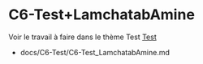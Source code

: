 
# C6-Test+LamchatabAmine
 

Voir le travail à faire dans le thème Test
[Test](https://github.com/solicoders/evaluation/issues/10)


- docs/C6-Test/C6-Test_LamchatabAmine.md 
 
